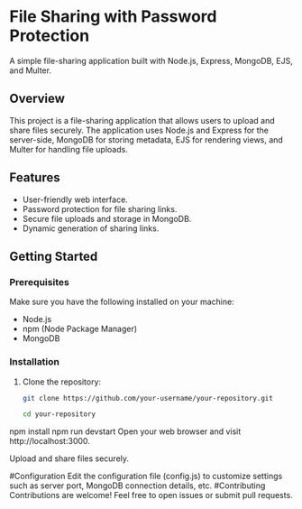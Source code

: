 # File Sharing with Password Protection

A simple file-sharing application built with Node.js, Express, MongoDB, EJS, and Multer.

## Overview

This project is a file-sharing application that allows users to upload and share files securely. The application uses Node.js and Express for the server-side, MongoDB for storing metadata, EJS for rendering views, and Multer for handling file uploads.

## Features

- User-friendly web interface.
- Password protection for file sharing links.
- Secure file uploads and storage in MongoDB.
- Dynamic generation of sharing links.

## Getting Started

### Prerequisites

Make sure you have the following installed on your machine:

- Node.js
- npm (Node Package Manager)
- MongoDB

### Installation

1. Clone the repository:

   ```bash
   git clone https://github.com/your-username/your-repository.git

   cd your-repository
npm install
npm run devstart
Open your web browser and visit http://localhost:3000.

Upload and share files securely.

#Configuration
Edit the configuration file (config.js) to customize settings such as server port, MongoDB connection details, etc.
#Contributing
Contributions are welcome! Feel free to open issues or submit pull requests.

